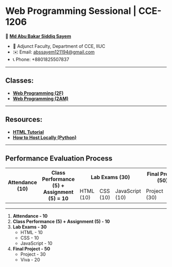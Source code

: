 # Web Programming Sessional | CCE-1206

👤 **[Md Abu Bakar Siddiq Sayem](#)**
- 💼 Adjunct Faculty, Department of CCE, IIUC
- ✉️ Email: abssayem121194@gmail.com  
- 📞 Phone: +8801825507837
---
## Classes:
- **[Web Programming (2F)](ICCE_2F/readme.md)**
- **[Web Programming (2AM)](ICCE_2AM/readme.md)**

---

## Resources:
- **[HTML Tutorial](html_tutorial.md)**
- **[How to Host Locally (Python)](local_hosting.md)**

---

## Performance Evaluation Process
<table>
    <tr>
        <th rowspan="2">Attendance (10)</th>
        <th rowspan="2">Class Performance (5) + Assignment (5) = 10</th>
        <th colspan="3">Lab Exams (30)</th>
        <th colspan="2">Final Project (50)</th>
    </tr>
    <tr>
        <td>HTML (10)</td><td>CSS (10)</td><td>JavaScript (10)</td>
        <td>Project (30)</td><td>Viva (20)</td>
    </tr>
</table>

---

1. **Attendance - 10**
2. **Class Performance (5) + Assignment (5) - 10**
3. **Lab Exams - 30**
    - HTML - 10
    - CSS - 10
    - JavaScript - 10
4. **Final Project - 50**
    - Project - 30
    - Viva - 20